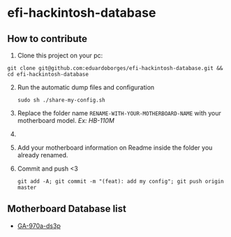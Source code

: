 # efi-hackintosh-database


## How to contribute


1. Clone this project on your pc: 
   
  ``
    git clone git@github.com:eduardoborges/efi-hackintosh-database.git && cd efi-hackintosh-database
  ``

2. Run the automatic dump files and configuration
  
   ``
   sudo sh ./share-my-config.sh
   ``

3. Replace the folder name `RENAME-WITH-YOUR-MOTHERBOARD-NAME` with your motherboard model. _Ex: HB-110M_
4. 
5. Add your motherboard information on Readme inside the folder you already renamed.

6. Commit and push <3 
   
   ``
   git add -A; git commit -m "(feat): add my config"; git push origin master
   ``


## Motherboard Database list

 - [GA-970a-ds3p](GA-970a-ds3p)